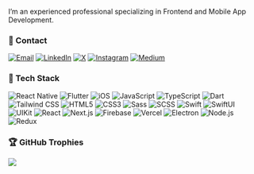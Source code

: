I’m an experienced professional specializing in Frontend and Mobile App Development.


### 📩 Contact
  [![Email](https://img.shields.io/badge/Email-D14836?style=for-the-badge&logo=gmail&logoColor=white)](mailto:ugurcaneser@yahoo.com)
  [![LinkedIn](https://img.shields.io/badge/LinkedIn-0077B5?style=for-the-badge&logo=linkedin&logoColor=white)](https://www.linkedin.com/in/ugurcaneser)
  [![X](https://img.shields.io/badge/X-000000?style=for-the-badge&logo=x&logoColor=white)](https://twitter.com/0xugurcaneser)
  [![Instagram](https://img.shields.io/badge/Instagram-E4405F?style=for-the-badge&logo=instagram&logoColor=white)](https://instagram.com/0xugurcaneser)
  [![Medium](https://img.shields.io/badge/Medium-12100E?style=for-the-badge&logo=medium&logoColor=white)](https://medium.com/@0xugurcaneser)
  

### 🧰 Tech Stack

  
  ![React Native](https://img.shields.io/badge/React_Native-20232A?style=for-the-badge&logo=react&logoColor=61DAFB)
  ![Flutter](https://img.shields.io/badge/Flutter-02569B?style=for-the-badge&logo=flutter&logoColor=white)
  ![iOS](https://img.shields.io/badge/iOS-000000?style=for-the-badge&logo=ios&logoColor=white)
  ![JavaScript](https://img.shields.io/badge/JavaScript-F7DF1E?style=for-the-badge&logo=javascript&logoColor=black)
  ![TypeScript](https://img.shields.io/badge/TypeScript-007ACC?style=for-the-badge&logo=typescript&logoColor=white)
  ![Dart](https://img.shields.io/badge/Dart-0175C2?style=for-the-badge&logo=dart&logoColor=white)
  ![Tailwind CSS](https://img.shields.io/badge/Tailwind_CSS-38B2AC?style=for-the-badge&logo=tailwind-css&logoColor=white)
  ![HTML5](https://img.shields.io/badge/HTML5-E34F26?style=for-the-badge&logo=html5&logoColor=white)
  ![CSS3](https://img.shields.io/badge/CSS3-1572B6?style=for-the-badge&logo=css3&logoColor=white)
  ![Sass](https://img.shields.io/badge/Sass-CC6699?style=for-the-badge&logo=sass&logoColor=white)
  ![SCSS](https://img.shields.io/badge/SCSS-CC6699?style=for-the-badge&logo=sass&logoColor=white)
  ![Swift](https://img.shields.io/badge/Swift-FA7343?style=for-the-badge&logo=swift&logoColor=white)
  ![SwiftUI](https://img.shields.io/badge/SwiftUI-0D96F6?style=for-the-badge&logo=swift&logoColor=white)
  ![UIKit](https://img.shields.io/badge/UIKit-2396F3?style=for-the-badge&logo=swift&logoColor=white)
  ![React](https://img.shields.io/badge/React-20232A?style=for-the-badge&logo=react&logoColor=61DAFB)
  ![Next.js](https://img.shields.io/badge/Next.js-000000?style=for-the-badge&logo=next.js&logoColor=white)
  ![Firebase](https://img.shields.io/badge/Firebase-FFCA28?style=for-the-badge&logo=firebase&logoColor=black)
  ![Vercel](https://img.shields.io/badge/Vercel-000000?style=for-the-badge&logo=vercel&logoColor=white)
  ![Electron](https://img.shields.io/badge/Electron-47848F?style=for-the-badge&logo=electron&logoColor=white)
  ![Node.js](https://img.shields.io/badge/Node.js-339933?style=for-the-badge&logo=node.js&logoColor=white)
  ![Redux](https://img.shields.io/badge/Redux-764ABC?style=for-the-badge&logo=redux&logoColor=white)

### 🏆 GitHub Trophies
![](https://github-profile-trophy.vercel.app/?username=ugurcaneser&theme=radical&no-frame=false&no-bg=false&margin-w=4)
